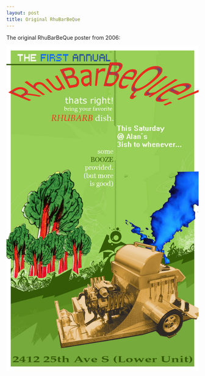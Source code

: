 ```yaml
---
layout: post
title: Original RhuBarBeQue
---
```



The original RhuBarBeQue poster from 2006:

![RBBQ](/images/posts/rhubarbeque_full.jpg)